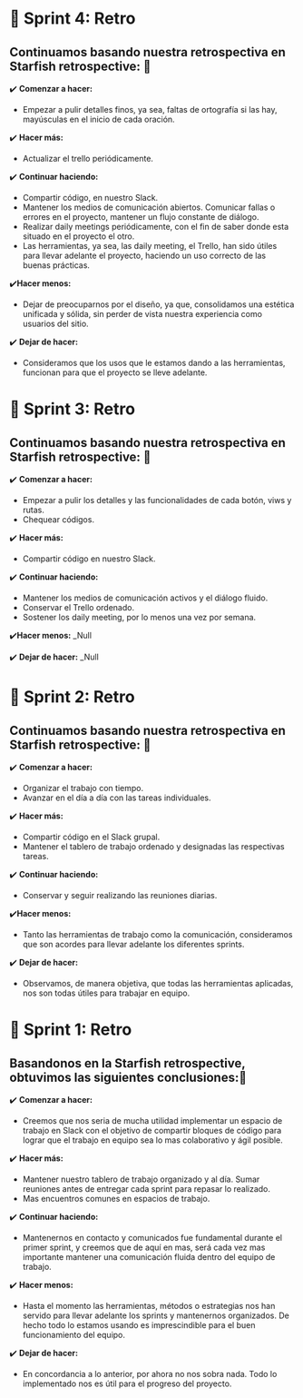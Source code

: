 # :pushpin: Sprint 4: Retro

## Continuamos basando nuestra retrospectiva en Starfish retrospective: :pencil:

:heavy_check_mark: **Comenzar a hacer:**
- Empezar a pulir detalles finos, ya sea, faltas de ortografía si las hay, mayúsculas en el inicio de cada oración.

:heavy_check_mark: **Hacer más:** 
- Actualizar el trello periódicamente.

:heavy_check_mark: **Continuar haciendo:**
- Compartir código, en nuestro Slack.
- Mantener los medios de comunicación abiertos. Comunicar fallas o errores en el proyecto, mantener un flujo constante de diálogo.
- Realizar daily meetings periódicamente, con el fin de saber donde esta situado en el proyecto el otro.
- Las herramientas, ya sea, las daily meeting, el Trello, han sido útiles para llevar adelante el proyecto, haciendo un uso correcto de las buenas prácticas.

:heavy_check_mark:**Hacer menos:**
- Dejar de preocuparnos por el diseño, ya que, consolidamos una estética unificada y sólida, sin perder de vista nuestra experiencia como usuarios del sitio.

:heavy_check_mark: **Dejar de hacer:**
- Consideramos que los usos que le estamos dando a las herramientas, funcionan para que el proyecto se lleve adelante.


# :pushpin: Sprint 3: Retro

## Continuamos basando nuestra retrospectiva en Starfish retrospective: :pencil:

:heavy_check_mark: **Comenzar a hacer:**
- Empezar a pulir los detalles y las funcionalidades de cada botón, viws y rutas.
- Chequear códigos.

:heavy_check_mark: **Hacer más:**
- Compartir código en nuestro Slack.

:heavy_check_mark: **Continuar haciendo:**
- Mantener los medios de comunicación activos y el diálogo fluido.
- Conservar el Trello ordenado.
- Sostener los daily meeting, por lo menos una vez por semana.

:heavy_check_mark:**Hacer menos:** 
_Null


:heavy_check_mark: **Dejar de hacer:**
_Null


# :pushpin: Sprint 2: Retro

## Continuamos basando nuestra retrospectiva en Starfish retrospective: :pencil:


:heavy_check_mark: **Comenzar a hacer:**
- Organizar el trabajo con tiempo.
- Avanzar en el día a día con las tareas individuales.

:heavy_check_mark: **Hacer más:**
- Compartir código en el Slack grupal.
- Mantener el tablero de trabajo ordenado y designadas las respectivas tareas.

:heavy_check_mark: **Continuar haciendo:**
- Conservar y seguir realizando las reuniones diarias.

:heavy_check_mark:**Hacer menos:**
- Tanto las herramientas de trabajo como la comunicación, consideramos que son acordes para llevar adelante los diferentes sprints.

:heavy_check_mark: **Dejar de hacer:**
- Observamos, de manera objetiva, que todas las herramientas aplicadas, nos son todas útiles para trabajar en equipo.



# :pushpin: Sprint 1: Retro

## **Basandonos en  la Starfish retrospective, obtuvimos las siguientes conclusiones:**:pencil:

:heavy_check_mark:  **Comenzar a hacer:**
- Creemos que nos seria de mucha utilidad implementar un espacio de trabajo en Slack con el objetivo de compartir bloques de código para lograr que el trabajo en equipo sea lo mas colaborativo y ágil posible.

:heavy_check_mark: **Hacer más:**
- Mantener nuestro tablero de trabajo organizado y al día. Sumar reuniones antes de entregar cada sprint para repasar lo realizado.
- Mas encuentros comunes en espacios de trabajo.

:heavy_check_mark: **Continuar haciendo:**
- Mantenernos en contacto y comunicados fue fundamental durante el primer sprint, y creemos que de aquí en mas, será cada vez mas importante mantener una comunicación fluida dentro del equipo de trabajo.

:heavy_check_mark: **Hacer menos:**
- Hasta el momento las herramientas, métodos o estrategias nos han servido para llevar adelante los sprints y mantenernos organizados. De hecho todo lo estamos usando es imprescindible para el buen funcionamiento del equipo.

:heavy_check_mark: **Dejar de hacer:**
- En concordancia a lo anterior, por ahora no nos sobra nada. Todo lo implementado nos es útil para el progreso del proyecto.
